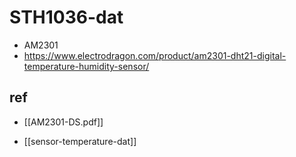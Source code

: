 
# STH1036-dat

- AM2301 
- https://www.electrodragon.com/product/am2301-dht21-digital-temperature-humidity-sensor/



## ref 

- [[AM2301-DS.pdf]]

- [[sensor-temperature-dat]]